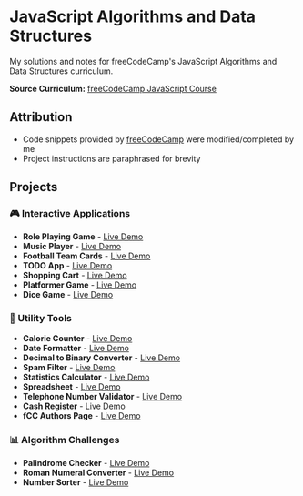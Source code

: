# JavaScript Algorithms and Data Structures

My solutions and notes for freeCodeCamp's JavaScript Algorithms and Data Structures curriculum.

**Source Curriculum:** [freeCodeCamp JavaScript Course](https://www.freecodecamp.org/learn/javascript-algorithms-and-data-structures-v8/)

## Attribution

- Code snippets provided by [freeCodeCamp](https://www.freecodecamp.org) were modified/completed by me
- Project instructions are paraphrased for brevity

## Projects

### 🎮 Interactive Applications

- **Role Playing Game** - [Live Demo](https://otaviohtc.github.io/js-fcc-algorithms-dsa/Role%20Playing%20Game/)
- **Music Player** - [Live Demo](https://otaviohtc.github.io/js-fcc-algorithms-dsa/Music%20Player/)
- **Football Team Cards** - [Live Demo](https://otaviohtc.github.io/js-fcc-algorithms-dsa/Football%20Team%20Cards/)
- **TODO App** - [Live Demo](https://otaviohtc.github.io/js-fcc-algorithms-dsa/Todo%20App/)
- **Shopping Cart** - [Live Demo](https://otaviohtc.github.io/js-fcc-algorithms-dsa/Shopping%20Cart/)
- **Platformer Game** - [Live Demo](https://otaviohtc.github.io/js-fcc-algorithms-dsa/Platformer%20Game/)
- **Dice Game** - [Live Demo](https://otaviohtc.github.io/js-fcc-algorithms-dsa/Dice%20Game/)

### 🔢 Utility Tools

- **Calorie Counter** - [Live Demo](https://otaviohtc.github.io/js-fcc-algorithms-dsa/Calorie%20Counter/)
- **Date Formatter** - [Live Demo](https://otaviohtc.github.io/js-fcc-algorithms-dsa/Date%20Formatter/)
- **Decimal to Binary Converter** - [Live Demo](https://otaviohtc.github.io/js-fcc-algorithms-dsa/Decimal%20to%20Binary%20Converter/)
- **Spam Filter** - [Live Demo](https://otaviohtc.github.io/js-fcc-algorithms-dsa/Spam%20Filter/)
- **Statistics Calculator** - [Live Demo](https://otaviohtc.github.io/js-fcc-algorithms-dsa/Statistics%20Calculator/)
- **Spreadsheet** - [Live Demo](https://otaviohtc.github.io/js-fcc-algorithms-dsa/Spreadsheet/)
- **Telephone Number Validator** - [Live Demo](https://otaviohtc.github.io/js-fcc-algorithms-dsa/Telephone%20Number%20Validator/)
- **Cash Register** - [Live Demo](https://otaviohtc.github.io/js-fcc-algorithms-dsa/Cash%20Register/)
- **fCC Authors Page** - [Live Demo](https://otaviohtc.github.io/js-fcc-algorithms-dsa/fCC%20Authors%20Page/)

### 📊 Algorithm Challenges

- **Palindrome Checker** - [Live Demo](https://otaviohtc.github.io/js-fcc-algorithms-dsa/Palindrome%20Checker/)
- **Roman Numeral Converter** - [Live Demo](https://otaviohtc.github.io/js-fcc-algorithms-dsa/Roman%20Numeral%20Converter/)
- **Number Sorter** - [Live Demo](https://otaviohtc.github.io/js-fcc-algorithms-dsa/Number%20Sorter/)

